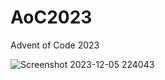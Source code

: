# AoC2023
 Advent of Code 2023


![Screenshot 2023-12-05 224043](https://github.com/BialySztorm/AoC2023/assets/70662105/7a49bc52-3201-47fe-a98f-b9ffc9ed2857)
